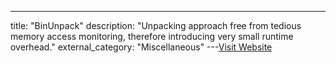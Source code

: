 ---
title: "BinUnpack"
description: "Unpacking approach free from tedious memory access monitoring, therefore introducing very small runtime overhead."
external_category: "Miscellaneous"
---[Visit Website](https://doi.org/10.1145/3243734.3243771)

